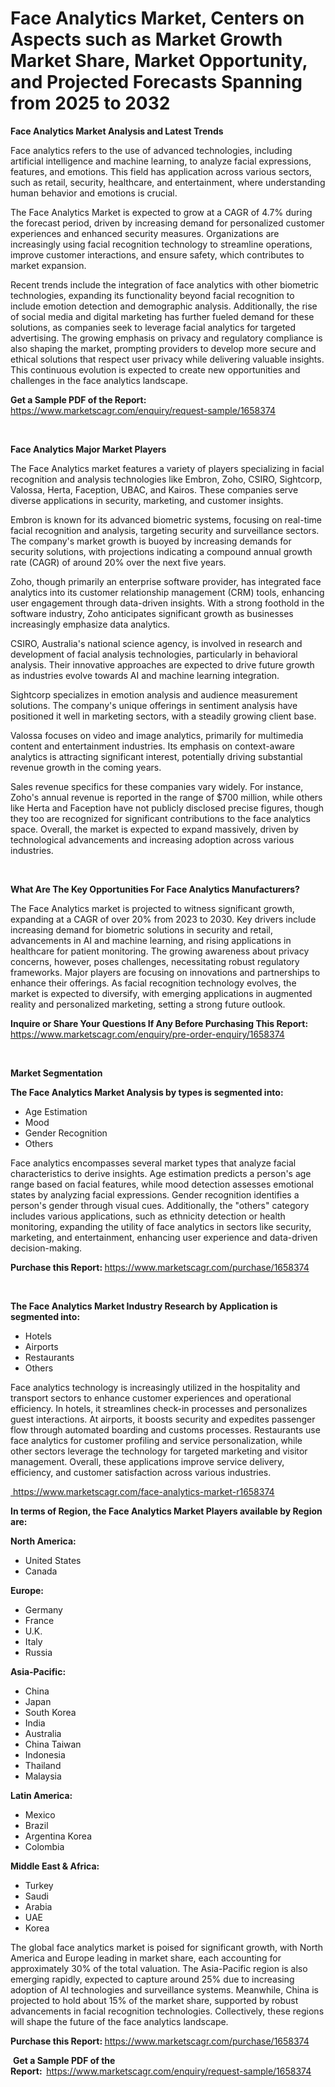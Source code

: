 <p><h1>Face Analytics Market, Centers on Aspects such as Market Growth Market Share, Market Opportunity, and Projected Forecasts Spanning from 2025 to 2032</h1></p><p><strong>Face Analytics Market Analysis and Latest Trends</strong></p>
<p><p>Face analytics refers to the use of advanced technologies, including artificial intelligence and machine learning, to analyze facial expressions, features, and emotions. This field has application across various sectors, such as retail, security, healthcare, and entertainment, where understanding human behavior and emotions is crucial.</p><p>The Face Analytics Market is expected to grow at a CAGR of 4.7% during the forecast period, driven by increasing demand for personalized customer experiences and enhanced security measures. Organizations are increasingly using facial recognition technology to streamline operations, improve customer interactions, and ensure safety, which contributes to market expansion. </p><p>Recent trends include the integration of face analytics with other biometric technologies, expanding its functionality beyond facial recognition to include emotion detection and demographic analysis. Additionally, the rise of social media and digital marketing has further fueled demand for these solutions, as companies seek to leverage facial analytics for targeted advertising. The growing emphasis on privacy and regulatory compliance is also shaping the market, prompting providers to develop more secure and ethical solutions that respect user privacy while delivering valuable insights. This continuous evolution is expected to create new opportunities and challenges in the face analytics landscape.</p></p>
<p><strong>Get a Sample PDF of the Report:&nbsp;</strong> <a href="https://www.marketscagr.com/enquiry/request-sample/1658374?utm_campaign=3105&utm_medium=2&utm_source=Github&utm_content=ia&utm_term=19042025&utm_id=face-analytics">https://www.marketscagr.com/enquiry/request-sample/1658374</a></p>
<p>&nbsp;</p>
<p><strong>Face Analytics Major Market Players</strong></p>
<p><p>The Face Analytics market features a variety of players specializing in facial recognition and analysis technologies like Embron, Zoho, CSIRO, Sightcorp, Valossa, Herta, Faception, UBAC, and Kairos. These companies serve diverse applications in security, marketing, and customer insights.</p><p>Embron is known for its advanced biometric systems, focusing on real-time facial recognition and analysis, targeting security and surveillance sectors. The company's market growth is buoyed by increasing demands for security solutions, with projections indicating a compound annual growth rate (CAGR) of around 20% over the next five years.</p><p>Zoho, though primarily an enterprise software provider, has integrated face analytics into its customer relationship management (CRM) tools, enhancing user engagement through data-driven insights. With a strong foothold in the software industry, Zoho anticipates significant growth as businesses increasingly emphasize data analytics.</p><p>CSIRO, Australia's national science agency, is involved in research and development of facial analysis technologies, particularly in behavioral analysis. Their innovative approaches are expected to drive future growth as industries evolve towards AI and machine learning integration.</p><p>Sightcorp specializes in emotion analysis and audience measurement solutions. The company's unique offerings in sentiment analysis have positioned it well in marketing sectors, with a steadily growing client base.</p><p>Valossa focuses on video and image analytics, primarily for multimedia content and entertainment industries. Its emphasis on context-aware analytics is attracting significant interest, potentially driving substantial revenue growth in the coming years.</p><p>Sales revenue specifics for these companies vary widely. For instance, Zoho's annual revenue is reported in the range of $700 million, while others like Herta and Faception have not publicly disclosed precise figures, though they too are recognized for significant contributions to the face analytics space. Overall, the market is expected to expand massively, driven by technological advancements and increasing adoption across various industries.</p></p>
<p>&nbsp;</p>
<p><strong>What Are The Key Opportunities For Face Analytics Manufacturers?</strong></p>
<p><p>The Face Analytics market is projected to witness significant growth, expanding at a CAGR of over 20% from 2023 to 2030. Key drivers include increasing demand for biometric solutions in security and retail, advancements in AI and machine learning, and rising applications in healthcare for patient monitoring. The growing awareness about privacy concerns, however, poses challenges, necessitating robust regulatory frameworks. Major players are focusing on innovations and partnerships to enhance their offerings. As facial recognition technology evolves, the market is expected to diversify, with emerging applications in augmented reality and personalized marketing, setting a strong future outlook.</p></p>
<p><strong>Inquire or Share Your Questions If Any Before Purchasing This Report:</strong> <a href="https://www.marketscagr.com/enquiry/pre-order-enquiry/1658374?utm_campaign=3105&utm_medium=2&utm_source=Github&utm_content=ia&utm_term=19042025&utm_id=face-analytics">https://www.marketscagr.com/enquiry/pre-order-enquiry/1658374</a></p>
<p>&nbsp;</p>
<p><strong>Market Segmentation</strong></p>
<p><strong>The Face Analytics Market Analysis by types is segmented into:</strong></p>
<p><ul><li>Age Estimation</li><li>Mood</li><li>Gender Recognition</li><li>Others</li></ul></p>
<p><p>Face analytics encompasses several market types that analyze facial characteristics to derive insights. Age estimation predicts a person's age range based on facial features, while mood detection assesses emotional states by analyzing facial expressions. Gender recognition identifies a person's gender through visual cues. Additionally, the "others" category includes various applications, such as ethnicity detection or health monitoring, expanding the utility of face analytics in sectors like security, marketing, and entertainment, enhancing user experience and data-driven decision-making.</p></p>
<p><strong>Purchase this Report:&nbsp;</strong><a href="https://www.marketscagr.com/purchase/1658374?utm_campaign=3105&utm_medium=2&utm_source=Github&utm_content=ia&utm_term=19042025&utm_id=face-analytics">https://www.marketscagr.com/purchase/1658374</a></p>
<p>&nbsp;</p>
<p><strong>The Face Analytics Market Industry Research by Application is segmented into:</strong></p>
<p><ul><li>Hotels</li><li>Airports</li><li>Restaurants</li><li>Others</li></ul></p>
<p><p>Face analytics technology is increasingly utilized in the hospitality and transport sectors to enhance customer experiences and operational efficiency. In hotels, it streamlines check-in processes and personalizes guest interactions. At airports, it boosts security and expedites passenger flow through automated boarding and customs processes. Restaurants use face analytics for customer profiling and service personalization, while other sectors leverage the technology for targeted marketing and visitor management. Overall, these applications improve service delivery, efficiency, and customer satisfaction across various industries.</p></p>
<p><a href="https://www.marketscagr.com/face-analytics-market-r1658374?utm_campaign=3105&utm_medium=2&utm_source=Github&utm_content=ia&utm_term=19042025&utm_id=face-analytics">&nbsp;https://www.marketscagr.com/face-analytics-market-r1658374</a></p>
<p><strong>In terms of Region, the Face Analytics Market Players available by Region are:</strong></p>
<p>
    <p> <strong> North America: </strong>
        <ul>
            <li>United States</li>
            <li>Canada</li>
        </ul>
        </p> 
    <p> <strong> Europe: </strong>
        <ul>
            <li>Germany</li>
            <li>France</li>
            <li>U.K.</li>
            <li>Italy</li>
            <li>Russia</li>
        </ul>
        </p> 
    <p> <strong> Asia-Pacific: </strong>
        <ul>
            <li>China</li>
            <li>Japan</li>
            <li>South Korea</li>
            <li>India</li>
            <li>Australia</li>
            <li>China Taiwan</li>
            <li>Indonesia</li>
            <li>Thailand</li>
            <li>Malaysia</li>
        </ul>
        </p> 
    <p> <strong> Latin America: </strong>
        <ul>
            <li>Mexico</li>
            <li>Brazil</li>
            <li>Argentina Korea</li>
            <li>Colombia</li>
        </ul>
        </p> 
    <p> <strong> Middle East & Africa: </strong>
        <ul>
            <li>Turkey</li>
            <li>Saudi</li>
            <li>Arabia</li>
            <li>UAE</li>
            <li>Korea</li>
        </ul>
    </p>
    </p>
<p><p>The global face analytics market is poised for significant growth, with North America and Europe leading in market share, each accounting for approximately 30% of the total valuation. The Asia-Pacific region is also emerging rapidly, expected to capture around 25% due to increasing adoption of AI technologies and surveillance systems. Meanwhile, China is projected to hold about 15% of the market share, supported by robust advancements in facial recognition technologies. Collectively, these regions will shape the future of the face analytics landscape.</p></p>
<p><strong>Purchase this Report: </strong><a href="https://www.marketscagr.com/purchase/1658374?utm_campaign=3105&utm_medium=2&utm_source=Github&utm_content=ia&utm_term=19042025&utm_id=face-analytics">https://www.marketscagr.com/purchase/1658374</a></p>
<p>&nbsp;<strong>Get a Sample PDF of the Report:&nbsp;&nbsp;</strong><a href="https://www.marketscagr.com/enquiry/request-sample/1658374?utm_campaign=3105&utm_medium=2&utm_source=Github&utm_content=ia&utm_term=19042025&utm_id=face-analytics">https://www.marketscagr.com/enquiry/request-sample/1658374</a></p>
<p><strong></strong></p>
<p><p></p><p></p><p></p></p>